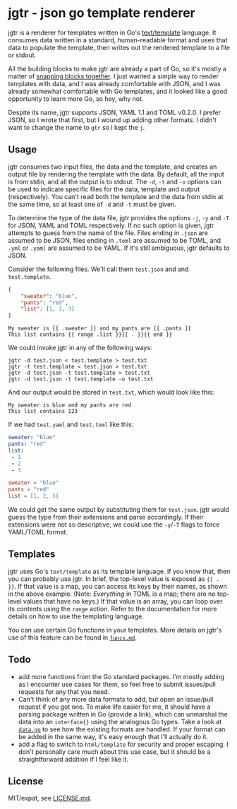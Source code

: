 # jgtr - json go template renderer

jgtr is a renderer for templates written in Go's [text/template](http://golang.org/pkg/template) language. It consumes data written in a standard, human-readable format and uses that data to populate the template, then writes out the rendered template to a file or stdout.

All the building blocks to make jgtr are already a part of Go, so it's mostly a matter of [snapping blocks together](http://blogs.msdn.com/b/oldnewthing/archive/2009/08/04/9856634.aspx). I just wanted a simple way to render templates with data, and I was already comfortable with JSON, and I was already somewhat comfortable with Go templates, and it looked like a good opportunity to learn more Go, so hey, why not.

Despite its name, jgtr supports JSON, YAML 1.1 and TOML v0.2.0. I prefer JSON, so I wrote that first, but I wound up adding other formats. I didn't want to change the name to `gtr` so I kept the `j`.

## Usage

jgtr consumes two input files, the data and the template, and creates an output file by rendering the template with the data. By default, all the input is from stdin, and all the output is to stdout. The `-d`, `-t` and `-o` options can be used to indicate specific files for the data, template and output (respectively). You can't read both the template and the data from stdin at the same time, so at least one of `-d` and `-t` must be given.

To determine the type of the data file, jgtr provides the options `-j`, `-y` and `-T` for JSON, YAML and TOML respectively. If no such option is given, jgtr attempts to guess from the name of the file. Files ending in `.json` are assumed to be JSON, files ending in `.toml` are assumed to be TOML, and `.yml` or `.yaml` are assumed to be YAML. If it's still ambiguous, jgtr defaults to JSON.

Consider the following files. We'll call them `test.json` and and `test.template`.

```JSON
{
    "sweater": "blue",
    "pants": "red",
    "list": [1, 2, 3]
}
```

```
My sweater is {{ .sweater }} and my pants are {{ .pants }}
This list contains {{ range .list }}{{ . }}{{ end }}
```

We could invoke jgtr in any of the following ways:

```
jgtr -d test.json < test.template > test.txt
jgtr -t test.template < test.json > test.txt
jgtr -d test.json -t test.template > test.txt
jgtr -d test.json -t test.template -o test.txt
```

And our output would be stored in `test.txt`, which would look like this:

```
My sweater is blue and my pants are red
This list contains 123
```

If we had `test.yaml` and `test.toml` like this:

```YAML
sweater: "blue"
pants: "red"
list:
 - 1
 - 2
 - 3
```

```TOML
sweater = "blue"
pants = "red"
list = [1, 2, 3]
```

We could get the same output by substituting them for `test.json`. jgtr would guess the type from their extensions and parse accordingly. If their extensions were not so descriptive, we could use the `-y`/`-T` flags to force YAML/TOML format.


## Templates

jgtr uses Go's `text/template` as its template language. If you know that, then you can probably use jgtr. In brief, the top-level value is exposed as `{{ . }}`. If that value is a map, you can access its keys by their names, as shown in the above example. (Note: *Everything* in TOML is a map; there are no top-level values that have no keys.) If that value is an array, you can loop over its contents using the `range` action. Refer to the documentation for more details on how to use the templating language.

You can use certain Go functions in your templates. More details on jgtr's use of this feature can be found in [`funcs.md`](funcs.md).

## Todo

 - add more functions from the Go standard packages. I'm mostly adding as I encounter use cases for them, so feel free to submit issues/pull requests for any that you need.
 - Can't think of any more data formats to add, but open an issue/pull request if you got one. To make life easier for me, it should have a parsing package written in Go (provide a link), which can unmarshal the data into an `interface{}` using the analogous Go types. Take a look at [`data.go`](data.go) to see how the existing formats are handled. If your format can be added in the same way, it's easy enough that I'll actually do it.
 - add a flag to switch to `html/template` for security and proper escaping. I don't personally care much about this use case, but it should be a straightforward addition if I feel like it.

## License

MIT/expat, see [LICENSE.md](LICENSE.md).

